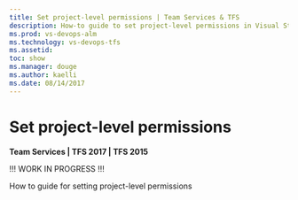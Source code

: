 ```yaml
---
title: Set project-level permissions | Team Services & TFS
description: How-to guide to set project-level permissions in Visual Studio Team Services (VSTS) or Team Foundation Server (TFS)
ms.prod: vs-devops-alm
ms.technology: vs-devops-tfs
ms.assetid: 
toc: show
ms.manager: douge
ms.author: kaelli
ms.date: 08/14/2017
---
```



# Set project-level permissions 

**Team Services | TFS 2017 | TFS 2015** 

<!--- TO BE COMPLETED   --> 

!!! WORK IN PROGRESS !!!  

How to guide for setting project-level permissions 
